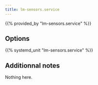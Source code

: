 ```yaml
---
title: lm-sensors.service
---
```


{{% provided_by "lm-sensors.service" %}}

## Options

{{% systemd_unit "lm-sensors.service" %}}

## Additionnal notes

Nothing here.